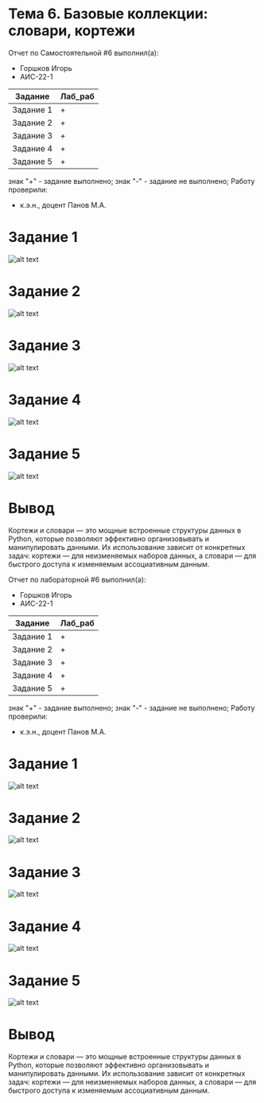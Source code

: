 # Тема 6. Базовые коллекции: словари, кортежи
Отчет по Самостоятельной #6 выполнил(а):
- Горшков Игорь
- АИС-22-1

| Задание | Лаб_раб |
| ------ | ------ |
| Задание 1 | + |
| Задание 2 | + |
| Задание 3 | + |
| Задание 4 | + |
| Задание 5 | + |

знак "+" - задание выполнено; знак "-" - задание не выполнено;
Работу проверили:
- к.э.н., доцент Панов М.А.
# Задание 1

![alt text](https://github.com/vilgelmanderson/Samostoyatelnaya_6/blob/main/1.PNG)

# Задание 2

![alt text](https://github.com/vilgelmanderson/Samostoyatelnaya_6/blob/main/2.png)

# Задание 3

![alt text](https://github.com/vilgelmanderson/Samostoyatelnaya_6/blob/main/3.png)

# Задание 4

![alt text](https://github.com/vilgelmanderson/Samostoyatelnaya_6/blob/main/4.png)

# Задание 5

![alt text](https://github.com/vilgelmanderson/Samostoyatelnaya_6/blob/main/5.png)

# Вывод
Кортежи и словари — это мощные встроенные структуры данных в Python, которые позволяют эффективно организовывать и манипулировать данными. Их использование зависит от конкретных задач: кортежи — для неизменяемых наборов данных, а словари — для быстрого доступа к изменяемым ассоциативным данным.

Отчет по лабораторной #6 выполнил(а):
- Горшков Игорь
- АИС-22-1

| Задание | Лаб_раб |
| ------ | ------ |
| Задание 1 | + |
| Задание 2 | + |
| Задание 3 | + |
| Задание 4 | + |
| Задание 5 | + |

знак "+" - задание выполнено; знак "-" - задание не выполнено;
Работу проверили:
- к.э.н., доцент Панов М.А.

# Задание 1

![alt text](https://github.com/vilgelmanderson/Samostoyatelnaya_6/blob/main/6.png)

# Задание 2

![alt text](https://github.com/vilgelmanderson/Samostoyatelnaya_6/blob/main/7.png)

# Задание 3

![alt text](https://github.com/vilgelmanderson/Samostoyatelnaya_6/blob/main/8.png)

# Задание 4

![alt text](https://github.com/vilgelmanderson/Samostoyatelnaya_6/blob/main/9.png)

# Задание 5

![alt text](https://github.com/vilgelmanderson/Samostoyatelnaya_6/blob/main/10.png)

# Вывод
Кортежи и словари — это мощные встроенные структуры данных в Python, которые позволяют эффективно организовывать и манипулировать данными. Их использование зависит от конкретных задач: кортежи — для неизменяемых наборов данных, а словари — для быстрого доступа к изменяемым ассоциативным данным.
